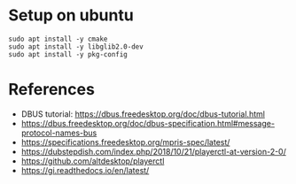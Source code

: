# Setup on ubuntu
```
sudo apt install -y cmake
sudo apt install -y libglib2.0-dev
sudo apt install -y pkg-config
```

# References
* DBUS tutorial: https://dbus.freedesktop.org/doc/dbus-tutorial.html
* https://dbus.freedesktop.org/doc/dbus-specification.html#message-protocol-names-bus
* https://specifications.freedesktop.org/mpris-spec/latest/
* https://dubstepdish.com/index.php/2018/10/21/playerctl-at-version-2-0/
* https://github.com/altdesktop/playerctl
* https://gi.readthedocs.io/en/latest/

